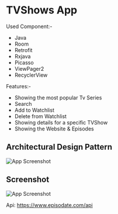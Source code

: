 
# TVShows App

Used Component:-
- Java
- Room
- Retrofit
- Rxjava
- Picasso 
- ViewPager2
- RecyclerView

Features:-
- Showing the most popular Tv Series
- Search
- Add to Watchlist
- Delete from Watchlist
- Showing details for a specific TVShow
- Showing the Website & Episodes
## Architectural Design Pattern

![App Screenshot](https://user-images.githubusercontent.com/60071765/94697016-50584e00-0355-11eb-924e-4ea28814b94e.png)

## Screenshot
![App Screenshot](https://i.ibb.co/DzRbjxt/Screenshot-20210804-214753.png)


Api:
https://www.episodate.com/api

